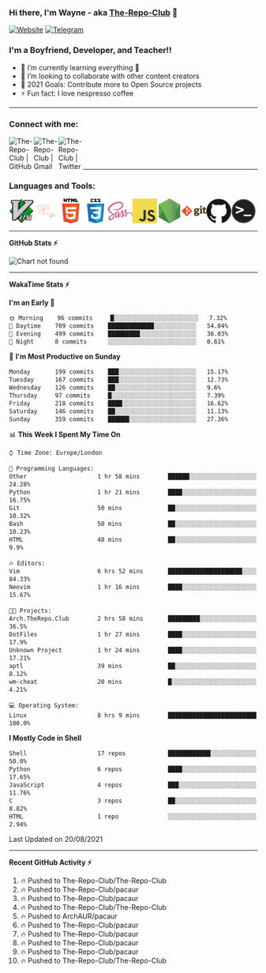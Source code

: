 ### Hi there, I'm Wayne - aka [The-Repo-Club][website] 👋

[![Website](https://img.shields.io/website?label=github.com/The-Repo-Club/&color=orange&style=flat-square&url=https://github.com/The-Repo-Club/)][website]
[![Telegram](https://img.shields.io/badge/Chat%20on-Telegram-orange.svg?color=orange&logo=telegram&style=flat-square)][telegram]

### I'm a Boyfriend, Developer, and Teacher!!

- 🌱 I’m currently learning everything 🤣
- 👯 I’m looking to collaborate with other content creators
- 🥅 2021 Goals: Contribute more to Open Source projects
- ⚡ Fun fact: I love nespresso coffee

---
### Connect with me:

[<img align="left" alt="The-Repo-Club | GitHub" width="50px" src="https://cdn.jsdelivr.net/npm/simple-icons@v3/icons/github.svg" />][website]
[<img align="left" alt="The-Repo-Club | Gmail" width="50px" src="https://cdn.jsdelivr.net/npm/simple-icons@v3/icons/gmail.svg" />][email]
[<img align="left" alt="The-Repo-Club | Twitter" width="50px" src="https://cdn.jsdelivr.net/npm/simple-icons@v3/icons/telegram.svg" />][telegram]

[website]: https://github.com/The-Repo-Club/
[email]: mailto:wayne6324@gmail.com
[telegram]: https://t.me/TheRepoClub

<br />
<br />
<br />

---
### Languages and Tools:

<img align="left" alt="Vim" width="50px" src="https://raw.githubusercontent.com/github/explore/80688e429a7d4ef2fca1e82350fe8e3517d3494d/topics/vim/vim.png" />
<img align="left" alt="Fish" width="50px" src="https://raw.githubusercontent.com/github/explore/80688e429a7d4ef2fca1e82350fe8e3517d3494d/topics/fish/fish.png" />
<img align="left" alt="HTML5" width="50px" src="https://raw.githubusercontent.com/github/explore/80688e429a7d4ef2fca1e82350fe8e3517d3494d/topics/html/html.png" />
<img align="left" alt="CSS3" width="50px" src="https://raw.githubusercontent.com/github/explore/80688e429a7d4ef2fca1e82350fe8e3517d3494d/topics/css/css.png" />
<img align="left" alt="Sass" width="50px" src="https://raw.githubusercontent.com/github/explore/80688e429a7d4ef2fca1e82350fe8e3517d3494d/topics/sass/sass.png" />
<img align="left" alt="JavaScript" width="50px" src="https://raw.githubusercontent.com/github/explore/80688e429a7d4ef2fca1e82350fe8e3517d3494d/topics/javascript/javascript.png" />
<img align="left" alt="Node.js" width="50px" src="https://raw.githubusercontent.com/github/explore/80688e429a7d4ef2fca1e82350fe8e3517d3494d/topics/nodejs/nodejs.png" />
<img align="left" alt="Git" width="50px" src="https://raw.githubusercontent.com/github/explore/80688e429a7d4ef2fca1e82350fe8e3517d3494d/topics/git/git.png" />
<img align="left" alt="GitHub" width="50px" src="https://raw.githubusercontent.com/github/explore/78df643247d429f6cc873026c0622819ad797942/topics/github/github.png" />
<img align="left" alt="Terminal" width="50px" src="https://raw.githubusercontent.com/github/explore/80688e429a7d4ef2fca1e82350fe8e3517d3494d/topics/terminal/terminal.png" />

<br />
<br />
<br />

---

**GitHub Stats ⚡**

![Chart not found](https://github-readme-stats.vercel.app/api?username=The-Repo-Club&theme=tokyonight&show_icons=true&count_private=true&hide_border=true&include_all_commits=true&custom_title=The-Repo-Club%27s+GitHub+Stats)


---

**WakaTime Stats ⚡**

<!--START_SECTION:waka-->
**I'm an Early 🐤** 

```text
🌞 Morning    96 commits     █░░░░░░░░░░░░░░░░░░░░░░░░   7.32% 
🌆 Daytime    709 commits    █████████████░░░░░░░░░░░░   54.04% 
🌃 Evening    499 commits    █████████░░░░░░░░░░░░░░░░   38.03% 
🌙 Night      8 commits      ░░░░░░░░░░░░░░░░░░░░░░░░░   0.61%

```
📅 **I'm Most Productive on Sunday** 

```text
Monday       199 commits    ███░░░░░░░░░░░░░░░░░░░░░░   15.17% 
Tuesday      167 commits    ███░░░░░░░░░░░░░░░░░░░░░░   12.73% 
Wednesday    126 commits    ██░░░░░░░░░░░░░░░░░░░░░░░   9.6% 
Thursday     97 commits     █░░░░░░░░░░░░░░░░░░░░░░░░   7.39% 
Friday       218 commits    ████░░░░░░░░░░░░░░░░░░░░░   16.62% 
Saturday     146 commits    ██░░░░░░░░░░░░░░░░░░░░░░░   11.13% 
Sunday       359 commits    ██████░░░░░░░░░░░░░░░░░░░   27.36%

```


📊 **This Week I Spent My Time On** 

```text
⌚︎ Time Zone: Europe/London

💬 Programming Languages: 
Other                    1 hr 58 mins        ██████░░░░░░░░░░░░░░░░░░░   24.28% 
Python                   1 hr 21 mins        ████░░░░░░░░░░░░░░░░░░░░░   16.75% 
Git                      50 mins             ██░░░░░░░░░░░░░░░░░░░░░░░   10.32% 
Bash                     50 mins             ██░░░░░░░░░░░░░░░░░░░░░░░   10.23% 
HTML                     48 mins             ██░░░░░░░░░░░░░░░░░░░░░░░   9.9%

🔥 Editors: 
Vim                      6 hrs 52 mins       █████████████████████░░░░   84.33% 
Neovim                   1 hr 16 mins        ████░░░░░░░░░░░░░░░░░░░░░   15.67%

🐱‍💻 Projects: 
Arch.TheRepo.Club        2 hrs 58 mins       █████████░░░░░░░░░░░░░░░░   36.5% 
DotFiles                 1 hr 27 mins        ████░░░░░░░░░░░░░░░░░░░░░   17.9% 
Unknown Project          1 hr 24 mins        ████░░░░░░░░░░░░░░░░░░░░░   17.21% 
aptl                     39 mins             ██░░░░░░░░░░░░░░░░░░░░░░░   8.12% 
wm-cheat                 20 mins             █░░░░░░░░░░░░░░░░░░░░░░░░   4.21%

💻 Operating System: 
Linux                    8 hrs 9 mins        █████████████████████████   100.0%

```

**I Mostly Code in Shell** 

```text
Shell                    17 repos            ████████████░░░░░░░░░░░░░   50.0% 
Python                   6 repos             ████░░░░░░░░░░░░░░░░░░░░░   17.65% 
JavaScript               4 repos             ███░░░░░░░░░░░░░░░░░░░░░░   11.76% 
C                        3 repos             ██░░░░░░░░░░░░░░░░░░░░░░░   8.82% 
HTML                     1 repo              ░░░░░░░░░░░░░░░░░░░░░░░░░   2.94%

```



 Last Updated on 20/08/2021
<!--END_SECTION:waka-->

---

**Recent GitHub Activity :zap:**

<!--START_SECTION:activity-->
1. 🔥 Pushed to The-Repo-Club/The-Repo-Club
2. 🔥 Pushed to The-Repo-Club/pacaur
3. 🔥 Pushed to The-Repo-Club/pacaur
4. 🔥 Pushed to The-Repo-Club/The-Repo-Club
5. 🔥 Pushed to ArchAUR/pacaur
6. 🔥 Pushed to The-Repo-Club/pacaur
7. 🔥 Pushed to The-Repo-Club/pacaur
8. 🔥 Pushed to The-Repo-Club/pacaur
9. 🔥 Pushed to The-Repo-Club/pacaur
10. 🔥 Pushed to The-Repo-Club/The-Repo-Club
<!--END_SECTION:activity-->